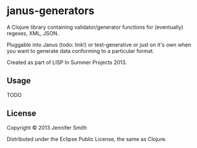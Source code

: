 # janus-generators

A Clojure library containing validator/generator functions for (eventually) regexes, XML, JSON.

Pluggable into Janus (todo: link!) or test-generative or just on it's own when you want to generate data conforming to a particular format.

Created as part of LISP In Summer Projects 2013.

## Usage

TODO

## License

Copyright © 2013 Jennifer Smith

Distributed under the Eclipse Public License, the same as Clojure.
